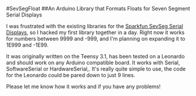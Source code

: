 #SevSegFloat
##An Arduino Library that Formats Floats for Seven Segment Serial Displays

I was frustrated with the existing libraries for the [Sparkfun SevSeg Serial Displays](https://www.sparkfun.com/products/11441), so I hacked my first library together in a day. Right now it works for numbers between 9999 and -999, and I'm planning on expanding it to 1E999 and -1E99.

It was originally written on the Teensy 3.1, has been tested on a Leonardo and should work on any Arduino compatible board. It works with Serial, SoftwareSerial or HardwareSerial,. It's really quite simple to use, the code for the Leonardo could be pared down to just 9 lines.

Please let me know how it works and if you have any problems!

